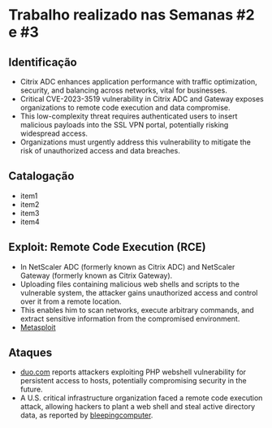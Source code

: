 # Trabalho realizado nas Semanas #2 e #3

## Identificação

- Citrix ADC enhances application performance with traffic optimization, security, and balancing across networks, vital for businesses.
- Critical CVE-2023-3519 vulnerability in Citrix ADC and Gateway exposes organizations to remote code execution and data compromise.
- This low-complexity threat requires authenticated users to insert malicious payloads into the SSL VPN portal, potentially risking widespread access.
- Organizations must urgently address this vulnerability to mitigate the risk of unauthorized access and data breaches.
## Catalogação

- item1
- item2
- item3
- item4

## Exploit: Remote Code Execution (RCE)

- In NetScaler ADC (formerly known as Citrix ADC) and NetScaler Gateway (formerly known as Citrix Gateway). 
- Uploading files containing malicious web shells and scripts to the vulnerable system, the attacker gains unauthorized access and control over it from a remote location. 
- This enables him to scan networks, execute arbitrary commands, and extract sensitive information from the compromised environment.
- [Metasploit](https://www.rapid7.com/db/modules/exploit/freebsd/http/citrix_formssso_target_rce/)

## Ataques

- [duo.com](https://duo.com/decipher/attacks-against-citrix-cve-2023-3519-bug-escalate) reports attackers exploiting PHP webshell vulnerability for persistent access to hosts, potentially compromising security in the future.
- A U.S. critical infrastructure organization faced a remote code execution attack, allowing hackers to plant a web shell and steal active directory data, as reported by [bleepingcomputer](https://www.bleepingcomputer.com/news/security/netscaler-adc-bug-exploited-to-breach-us-critical-infrastructure-org/).

